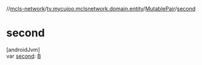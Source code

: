 //[mcls-network](../../../index.md)/[tv.mycujoo.mclsnetwork.domain.entity](../index.md)/[MutablePair](index.md)/[second](second.md)

# second

[androidJvm]\
var [second](second.md): [B](index.md)
